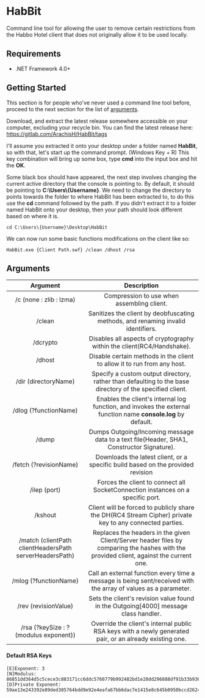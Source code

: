 # HabBit
Command line tool for allowing the user to remove certain restrictions from the Habbo Hotel client that does not originally allow it to be used locally.

## Requirements
* .NET Framework 4.0+

## Getting Started
This section is for people who've never used a command line tool before, proceed to the next section for the list of [arguments](#arguments).

Download, and extract the latest release somewhere accessible on your computer, excluding your recycle bin.
You can find the latest release here: https://gitlab.com/ArachisH/HabBit/tags

I'll assume you extracted it onto your desktop under a folder named **HabBit**, so with that, let's start up the command prompt.
(Windows Key + R) This key combination will bring up some box, type **cmd** into the input box and hit the **OK**.

Some black box should have appeared, the next step involves changing the current active directory that the console is pointing to. By default, it should be pointing to **C:\Users\\{Username}**. We need to change the directory to points towards the folder to where HabBit has been extracted to, to do this use the **cd** command followed by the path. If you didn't extract it to a folder named HabBit onto your desktop, then your path should look different based on where it is.
```
cd C:\Users\{Username}\Desktop\HabBit
```
We can now run some basic functions modifications on the client like so:
```
HabBit.exe {Client Path.swf} /clean /dhost /rsa
```
## Arguments
| Argument                                                | Description                                                                                                                             |
|:-------------------------------------------------------:|:---------------------------------------------------------------------------------------------------------------------------------------:|
| /c (none : zlib : lzma)                                 | Compression to use when assembling client.                                                                                              |
| /clean                                                  | Sanitizes the client by deobfuscating methods, and renaming invalid identifiers.                                                        |
| /dcrypto                                                | Disables all aspects of cryptography within the client(RC4/Handshake).                                                                  |
| /dhost                                                  | Disable certain methods in the client to allow it to run from any host.                                                                 |
| /dir (directoryName)                                    | Specify a custom output directory, rather than defaulting to the base directory of the specified client.                                |
| /dlog (?functionName)                                   | Enables the client's internal log function, and invokes the external function name **console.log** by default.                          |
| /dump                                                   | Dumps Outgoing/Incoming message data to a text file(Header, SHA1, Constructor Signature).                                               |
| /fetch (?revisionName)                                  | Downloads the latest client, or a specific build based on the provided revision                                                         |
| /ilep (port)                                            | Forces the client to connect all SocketConnection instances on a specific port.                                                         |
| /kshout                                                 | Client will be forced to publicly share the DH(RC4 Stream Cipher) private key to any connected parties.                                 |
| /match (clientPath clientHeadersPath serverHeadersPath) | Replaces the headers in the given Client/Server header files by comparing the hashes with the provided client, against the current one. |
| /mlog (?functionName)                                   | Call an external function every time a message is being sent/received with the array of values as a parameter.                          |
| /rev  (revisionValue)                                   | Sets the client's revision value found in the Outgoing[4000] message class handler.                                                     |
| /rsa (?keySize : ?(modulus exponent))                   | Override the client's internal public RSA keys with a newly generated pair, or an already existing one.                                 |

#### Default RSA Keys
```
[E]Exponent: 3
[N]Modulus: 86851dd364d5c5cece3c883171cc6ddc5760779b992482bd1e20dd296888df91b33b936a7b93f06d29e8870f703a216257dec7c81de0058fea4cc5116f75e6efc4e9113513e45357dc3fd43d4efab5963ef178b78bd61e81a14c603b24c8bcce0a12230b320045498edc29282ff0603bc7b7dae8fc1b05b52b2f301a9dc783b7
[D]Private Exponent: 59ae13e243392e89ded305764bdd9e92e4eafa67bb6dac7e1415e8c645b0950bccd26246fd0d4af37145af5fa026c0ec3a94853013eaae5ff1888360f4f9449ee023762ec195dff3f30ca0b08b8c947e3859877b5d7dced5c8715c58b53740b84e11fbc71349a27c31745fcefeeea57cff291099205e230e0c7c27e8e1c0512b
```